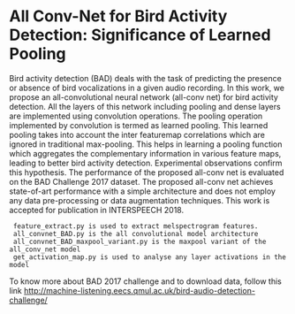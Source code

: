 # All Conv-Net for Bird Activity Detection: Significance of Learned Pooling
Bird activity detection (BAD) deals with the task of predicting the presence or absence of bird vocalizations in a given audio recording. In this work, we propose an all-convolutional neural network (all-conv net) for bird activity detection. All the layers of this network including pooling and dense layers are implemented using convolution operations. The pooling operation implemented by convolution is termed as learned pooling. This learned pooling takes into account the inter featuremap correlations which are ignored in traditional max-pooling. This helps in learning a pooling function which aggregates the complementary information in various feature maps, leading to better bird activity detection. Experimental observations confirm this hypothesis. The performance of the proposed all-conv net is evaluated on the BAD Challenge 2017 dataset. The proposed all-conv net achieves state-of-art performance with a simple architecture and does not employ any data pre-processing or data augmentation techniques. This work is accepted for publication in INTERSPEECH 2018. 

     feature_extract.py is used to extract melspectrogram features.
     all_convnet_BAD.py is the all convolutional model architecture
     all_convnet_BAD_maxpool_variant.py is the maxpool variant of the all_conv_net model
     get_activation_map.py is used to analyse any layer activations in the model




To know more about BAD 2017 challenge and to download data, follow this link http://machine-listening.eecs.qmul.ac.uk/bird-audio-detection-challenge/
